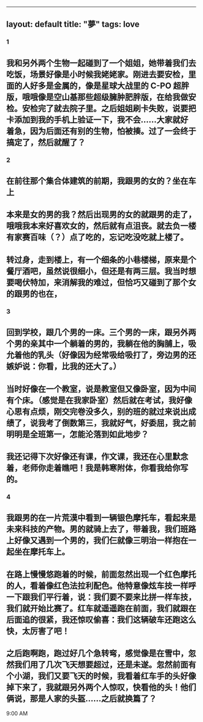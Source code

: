 
---
layout: default
title: "夢"
tags: love
---



### 1


## 我和另外两个生物一起碰到了一个姐姐，她带着我们去吃饭，场景好像是小时候我姥姥家。刚进去要安检，里面的人好多是金属的，像是星球大战里的 C-PO 超胖版，哦哦像是空山基那些超级臃肿肥胖版，在给我做安检。安检完了就去院子里。之后姐姐刷卡失败，说要把卡添加到我的手机上验证一下，我不会……大家就好着急，因为后面还有别的生物，怕被揍。过了一会终于搞定了，然后就醒了？


### 2


## 在前往那个集合体建筑的前期，我跟男的女的？坐在车上

## 本来是女的男的我？然后出现男的女的就跟男的走了，哦哦我本来好喜欢女的，然后就有点沮丧。就去负一楼有家赛百味（？）点了吃的，忘记吃没吃就上楼了。

## 转过身，走到楼上，有一个细条的小巷楼梯，原来是个餐厅酒吧，虽然说很细小，但还是有两三层。我当时想要喝伏特加，来消解我的难过，但恰巧又碰到了那个女的跟男的也在，


### 3


## 回到学校，跟几个男的一床。三个男的一床，跟另外两个男的亲其中一个躺着的男的，我躺在他的胸脯上，吸允着他的乳头（好像因为经常吸给吸打了，旁边男的还嫉妒说：你看，比我的还大了。）
## 当时好像在一个教室，说是教室但又像卧室，因为中间有个床。（感觉是在我家卧室）然后就在考试，我好像心思有点烦，刚交完卷没多久，别的班的就过来说出成绩了，说我考了倒数第三，我就好气，好委屈，我之前明明是全班第一，怎能沦落到如此地步？

## 我还记得下次好像还有课，作文课，我还在心里默念着，老师你走着瞧吧！我是韩寒附体，你看我给你写的。


### 4


## 我跟男的在一片荒漠中看到一辆银色摩托车，看起来是未来科技的产物。男的就骑上去了，带着我，我们班路上好像又遇到一个男的，我们仨就像三明治一样抱在一起坐在摩托车上。

## 在路上慢慢悠跑着的时候，前面忽然出现一个红色摩托的人，看着像红色法拉利配色。他特意像炫车技一样呼一下跟我们平行着，说：我们要不要来比拼一样车技，我们就开始比赛了。红车就遥遥跑在前面，我们就跟在后面追的很紧，我还惊叹偷喜：我们这辆破车还跑这么快，太厉害了吧！

## 之后跑啊跑，跑过好几个急转弯，感觉像是在雪中，忽然我们用了几次飞天想要超过，还是未遂。忽然前面有个小湖，我们又要飞天的时候，我看着红车手的头好像掉下来了，我就跟另外两个人惊叹，快看他的头！他们俩说，那是人家的头盔……之后就换篇了？


9:00 AM
